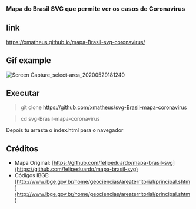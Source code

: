### Mapa do Brasil SVG que permite ver os casos de Coronavírus

## link

https://xmatheus.github.io/mapa-Brasil-svg-coronavirus/


## Gif example

![Screen Capture_select-area_20200529181240](https://user-images.githubusercontent.com/34286800/83309726-0ceba880-a1d8-11ea-96a2-4a950c89645f.gif)

## Executar

> git clone https://github.com/xmatheus/svg-Brasil-mapa-coronavirus

> cd svg-Brasil-mapa-coronavirus

Depois tu arrasta o index.html para o navegador

## Créditos

* Mapa Original: [https://github.com/felipeduardo/mapa-brasil-svg](https://github.com/felipeduardo/mapa-brasil-svg)
* Códigos IBGE: [http://www.ibge.gov.br/home/geociencias/areaterritorial/principal.shtm](http://www.ibge.gov.br/home/geociencias/areaterritorial/principal.shtm)
